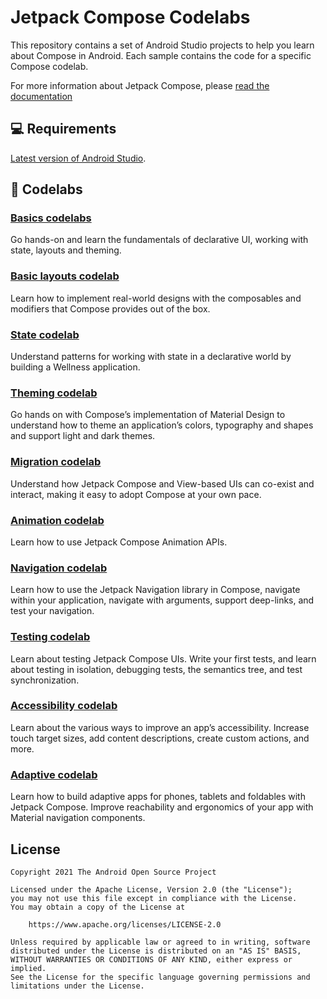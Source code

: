 # Jetpack Compose Codelabs

This repository contains a set of Android Studio projects to help you learn about
Compose in Android. Each sample contains the code for a specific Compose codelab.

For more information about Jetpack Compose, please [read the documentation](https://developer.android.com/jetpack/compose)

## 💻 Requirements

[Latest version of Android Studio](https://developer.android.com/studio).

## 🧬 Codelabs

### [Basics codelabs](https://developer.android.com/codelabs/jetpack-compose-basics)

Go hands-on and learn the fundamentals of declarative UI, working with state, layouts and theming.

### [Basic layouts codelab](https://developer.android.com/codelabs/jetpack-compose-layouts)

Learn how to implement real-world designs with the composables and modifiers that Compose provides out of the box.

### [State codelab](https://developer.android.com/codelabs/jetpack-compose-state)

Understand patterns for working with state in a declarative world by building a Wellness application.

### [Theming codelab](https://developer.android.com/codelabs/jetpack-compose-theming)

Go hands on with Compose’s implementation of Material Design to understand how to theme an
application’s colors, typography and shapes and support light and dark themes.

### [Migration codelab](https://developer.android.com/codelabs/jetpack-compose-migration)

Understand how Jetpack Compose and View-based UIs can co-exist and interact, making it easy to
adopt Compose at your own pace.

### [Animation codelab](https://developer.android.com/codelabs/jetpack-compose-animation)

Learn how to use Jetpack Compose Animation APIs.

### [Navigation codelab](https://developer.android.com/codelabs/jetpack-compose-navigation)

Learn how to use the Jetpack Navigation library in Compose, navigate within your application,
navigate with arguments, support deep-links, and test your navigation.

### [Testing codelab](https://developer.android.com/codelabs/jetpack-compose-testing)

Learn about testing Jetpack Compose UIs. Write your first tests, and learn about testing in
isolation, debugging tests, the semantics tree, and test synchronization.

### [Accessibility codelab](https://developer.android.com/codelabs/jetpack-compose-accessibility)

Learn about the various ways to improve an app’s accessibility. Increase touch target sizes, add
content descriptions, create custom actions, and more.

### [Adaptive codelab](https://codelabs.developers.google.com/jetpack-compose-adaptability)
 
Learn how to build adaptive apps for phones, tablets and foldables with Jetpack Compose. Improve 
reachability and ergonomics of your app with Material navigation components. 

## License

```
Copyright 2021 The Android Open Source Project

Licensed under the Apache License, Version 2.0 (the "License");
you may not use this file except in compliance with the License.
You may obtain a copy of the License at

    https://www.apache.org/licenses/LICENSE-2.0

Unless required by applicable law or agreed to in writing, software
distributed under the License is distributed on an "AS IS" BASIS,
WITHOUT WARRANTIES OR CONDITIONS OF ANY KIND, either express or implied.
See the License for the specific language governing permissions and
limitations under the License.
```
